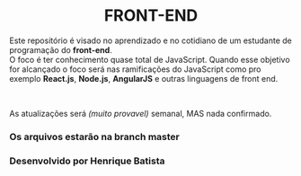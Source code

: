 <h1 align="center"> FRONT-END </h1>
<p>
  Este repositório é visado no aprendizado e no cotidiano de um estudante de programação do <strong>front-end</strong>.<br> O foco é ter conhecimento quase total de JavaScript. Quando esse objetivo for alcançado o foco será nas ramificações do JavaScript como pro exemplo <b>React.js</b>, <b>Node.js</b>, <b>AngularJS</b> e outras linguagens de front end.
</p>
<br>
<p>
  As atualizações será <i>(muito provavel)</i> semanal, MAS nada confirmado.</p>
  <h3>Os arquivos estarão na branch <b>master</b></h3>


<footer>
  <h3>Desenvolvido por Henrique Batista</h3>
</footer>
